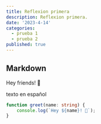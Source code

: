 ```yaml
---
title: Reflexion primera
description: Reflexion primera.
date: '2023-4-14'
categories:
  - prueba 1
  - prueba 2
published: true
---
```


## Markdown

Hey friends! 👋

texto en español

```ts
function greet(name: string) {
	console.log(`Hey ${name}! 👋`);
}
```
